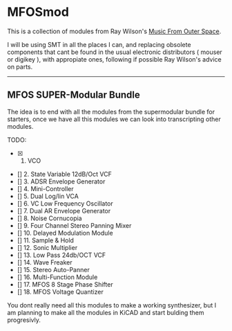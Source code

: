 # MFOSmod

This is a collection of modules from Ray Wilson's [Music From Outer Space](http://musicfromouterspace.com/).

I will be using SMT in all the places I can, and replacing obsolete components that cant be found in the usual electronic distributors ( mouser or digikey ), with appropiate ones, following if possible Ray Wilson's advice on parts.

---

## MFOS SUPER-Modular Bundle

The idea is to end with all the modules from the supermodular bundle for starters, once we have all this modules we can look into transcripting other modules.

TODO:
- [x] 1. VCO
- [] 2. State Variable 12dB/Oct VCF
- [] 3. ADSR Envelope Generator
- [] 4. Mini-Controller
- [] 5. Dual Log/lin VCA
- [] 6. VC Low Frequency Oscillator
- [] 7. Dual AR Envelope Generator
- [] 8. Noise Cornucopia
- [] 9. Four Channel Stereo Panning Mixer
- [] 10. Delayed Modulation Module
- [] 11. Sample & Hold
- [] 12. Sonic Multiplier
- [] 13. Low Pass 24db/OCT VCF
- [] 14. Wave Freaker
- [] 15. Stereo Auto-Panner
- [] 16. Multi-Function Module
- [] 17. MFOS 8 Stage Phase Shifter
- [] 18. MFOS Voltage Quantizer


You dont really need all this modules to make a working synthesizer, but I am planning to make all the modules in KiCAD and start bulding them progresivly.




    

